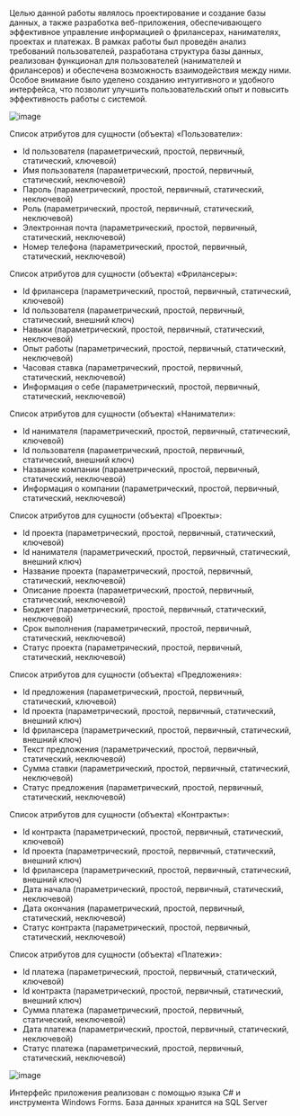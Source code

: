 Целью данной работы являлось проектирование и создание базы данных, а также разработка веб-приложения, обеспечивающего эффективное управление информацией о фрилансерах, нанимателях, проектах и платежах.
В рамках работы был проведён анализ требований пользователей, разработана структура базы данных, реализован функционал для пользователей (нанимателей и фрилансеров) и обеспечена возможность взаимодействия между ними. 
Особое внимание было уделено созданию интуитивного и удобного интерфейса, что позволит улучшить пользовательский опыт и повысить эффективность работы с системой.

![image](https://github.com/user-attachments/assets/a48310f0-1a9e-4260-9ffb-b922ebaddc3c)

Список атрибутов для сущности (объекта) «Пользователи»:
-	Id пользователя (параметрический, простой, первичный, статический, ключевой)
-	Имя пользователя (параметрический, простой, первичный, статический, неключевой)
-	Пароль (параметрический, простой, первичный, статический, неключевой)
-	Роль (параметрический, простой, первичный, статический, неключевой)
-	Электронная почта (параметрический, простой, первичный, статический, неключевой)
-	Номер телефона (параметрический, простой, первичный, статический, неключевой)

Список атрибутов для сущности (объекта) «Фрилансеры»:
-	Id фрилансера (параметрический, простой, первичный, статический, ключевой)
-	Id пользователя (параметрический, простой, первичный, статический, внешний ключ)
-	Навыки (параметрический, простой, первичный, статический, неключевой)
-	Опыт работы (параметрический, простой, первичный, статический, неключевой)
-	Часовая ставка (параметрический, простой, первичный, статический, неключевой)
-	Информация о себе (параметрический, простой, первичный, статический, неключевой)

Список атрибутов для сущности (объекта) «Наниматели»:
-	Id нанимателя (параметрический, простой, первичный, статический, ключевой)
-	Id пользователя (параметрический, простой, первичный, статический, внешний ключ)
-	Название компании (параметрический, простой, первичный, статический, неключевой)
-	Информация о компании (параметрический, простой, первичный, статический, неключевой)

Список атрибутов для сущности (объекта) «Проекты»:
-	Id проекта (параметрический, простой, первичный, статический, ключевой)
-	Id нанимателя (параметрический, простой, первичный, статический, внешний ключ)
-	Название проекта (параметрический, простой, первичный, статический, неключевой)
-	Описание проекта (параметрический, простой, первичный, статический, неключевой)
-	Бюджет (параметрический, простой, первичный, статический, неключевой)
-	Срок выполнения (параметрический, простой, первичный, статический, неключевой)
-	Статус проекта (параметрический, простой, первичный, статический, неключевой)

Список атрибутов для сущности (объекта) «Предложения»:
-	Id предложения (параметрический, простой, первичный, статический, ключевой)
-	Id проекта (параметрический, простой, первичный, статический, внешний ключ)
-	Id фрилансера (параметрический, простой, первичный, статический, внешний ключ)
-	Текст предложения (параметрический, простой, первичный, статический, неключевой)
-	Сумма ставки (параметрический, простой, первичный, статический, неключевой)
-	Статус предложения (параметрический, простой, первичный, статический, неключевой)

Список атрибутов для сущности (объекта) «Контракты»:
-	Id контракта (параметрический, простой, первичный, статический, ключевой)
-	Id проекта (параметрический, простой, первичный, статический, внешний ключ)
-	Id фрилансера (параметрический, простой, первичный, статический, внешний ключ)
-	Дата начала (параметрический, простой, первичный, статический, неключевой)
-	Дата окончания (параметрический, простой, первичный, статический, неключевой)
-	Статус контракта (параметрический, простой, первичный, статический, неключевой)

Список атрибутов для сущности (объекта) «Платежи»:
-	Id платежа (параметрический, простой, первичный, статический, ключевой)
-	Id контракта (параметрический, простой, первичный, статический, внешний ключ)
-	Сумма платежа (параметрический, простой, первичный, статический, неключевой)
-	Дата платежа (параметрический, простой, первичный, статический, неключевой)
-	Статус платежа (параметрический, простой, первичный, статический, неключевой)

![image](https://github.com/user-attachments/assets/a32f14ee-92c4-45fd-a1ce-fb62987ab461)


Интерфейс приложения реализован с помощью языка C# и инструмента Windows Forms. База данных хранится на SQL Server
